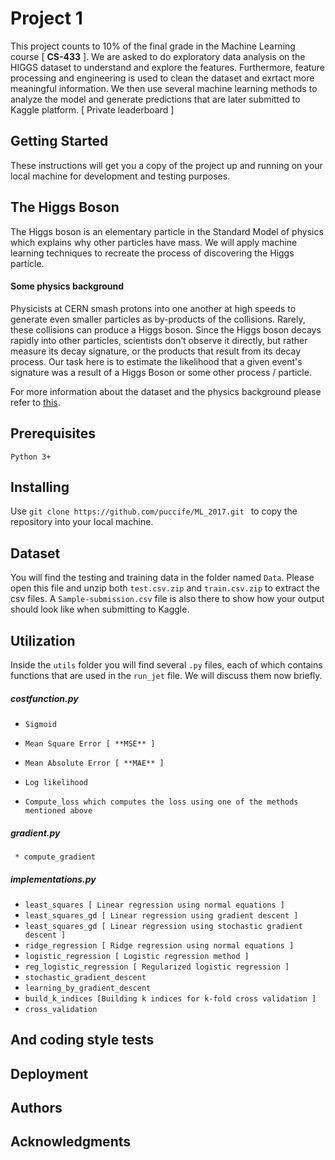 # Project 1
This project counts to 10% of the final grade in the Machine Learning course [ **CS-433** ].
We are asked to do  exploratory data analysis on the HIGGS dataset to understand and explore the features.
Furthermore, feature processing and engineering is used to clean the dataset and exrtact more meaningful information.
We then use several machine learning methods to analyze the model and generate predictions that are later submitted to Kaggle platform. [ Private leaderboard ]

## Getting Started
These instructions will get you a copy of the project up and running on your local machine for development and testing purposes.

## The Higgs Boson
The Higgs boson is an elementary particle in the Standard Model of physics which explains why other particles
have mass. We will apply machine learning techniques to recreate the process of discovering the Higgs particle.
#### Some physics background
Physicists at CERN smash protons into one another at high speeds to generate even smaller particles as by-products of the collisions. Rarely, these collisions can produce a Higgs boson. Since the Higgs boson decays rapidly into other particles, scientists don’t observe it directly, but rather measure its decay signature, or the products that result from its decay process. Our task here is to estimate the likelihood that a given event's signature was a result of a Higgs Boson or some other process / particle.

For more information about the dataset and the physics background please refer to [this](https://higgsml.lal.in2p3.fr/files/2014/04/documentation_v1.8.pdf).

## Prerequisites
`Python 3+`
## Installing
Use `git clone https://github.com/puccife/ML_2017.git ` to copy the repository into your local machine.
## Dataset
You will find the testing and training data in the folder named `Data`.
Please open this file and unzip both `test.csv.zip` and `train.csv.zip` to extract the csv files.
A `Sample-submission.csv` file is also there to show how your output should look like when submitting to Kaggle.
## Utilization
Inside the `utils` folder you will find several `.py` files, each of which contains functions that are used in the `run_jet` file. We will discuss them now briefly.
##### costfunction.py
  * `Sigmoid`

  * `Mean Square Error [ **MSE** ]`

  * `Mean Absolute Error [ **MAE** ] `

  * `Log likelihood`

  * `Compute_loss which computes the loss using one of the methods mentioned above`

##### gradient.py
` * compute_gradient`
##### implementations.py
  * `least_squares [ Linear regression using normal equations ]`
  * `least_squares_gd [ Linear regression using gradient descent ]`
  * `least_squares_gd [ Linear regression using stochastic gradient descent ]`
  * `ridge_regression [ Ridge regression using normal equations ] `
  * `logistic_regression [ Logistic regression method ]`
  * `reg_logistic_regression [ Regularized logistic regression ]`
  * `stochastic_gradient_descent`
  * `learning_by_gradient_descent`
  * `build_k_indices [Building k indices for k-fold cross validation ]`
  * `cross_validation`

## And coding style tests

## Deployment

## Authors

## Acknowledgments
